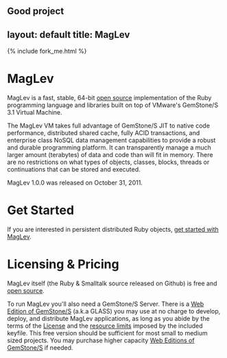 Good project
---
layout: default
title: MagLev
---
{% include fork_me.html %}

# MagLev

MagLev is a fast, stable, 64-bit [open source](https://github.com/MagLev/maglev/blob/master/Licenses/README.txt)
implementation of the Ruby programming language and libraries built
on top of VMware's GemStone/S 3.1 Virtual Machine.

The MagLev VM takes full advantage of GemStone/S JIT to native code
performance, distributed shared cache, fully ACID transactions, and
enterprise class NoSQL data management capabilities to provide a
robust and durable programming platform. It can transparently manage
a much larger amount (terabytes) of data and code than will fit in memory.
There are no restrictions on what types of objects, classes, blocks,
threads or continuations that can be stored and executed.

MagLev 1.0.0 was released on October 31, 2011.

# Get Started

If you are interested in persistent distributed Ruby objects, [get started
with MagLev](/docs/get_started.html).

# Licensing & Pricing

MagLev itself (the Ruby & Smalltalk source released on Github) is free and [open source](https://github.com/MagLev/maglev/blob/master/Licenses/README.txt).

To run MagLev you'll also need a GemStone/S Server. There is a [Web Edition of GemStone/S](http://seaside.gemtalksystems.com/docs/GLASS-Pricing-1201.htm) (a.k.a GLASS) you may use at no charge to develop, deploy, and distribute MagLev applications, as long as you abide by the terms of the [License](http://seaside.gemtalksystems.com/docs/GLASS-License.pdf) and the [resource limits](http://seaside.gemtalksystems.com/docs/GLASS-Pricing-1201.htm) imposed by the included keyfile. This free version should be sufficient for most small to medium sized projects.
You may purchase higher capacity [Web Editions of GemStone/S](http://seaside.gemtalksystems.com/docs/GLASS-Pricing-1201.htm) if needed.

